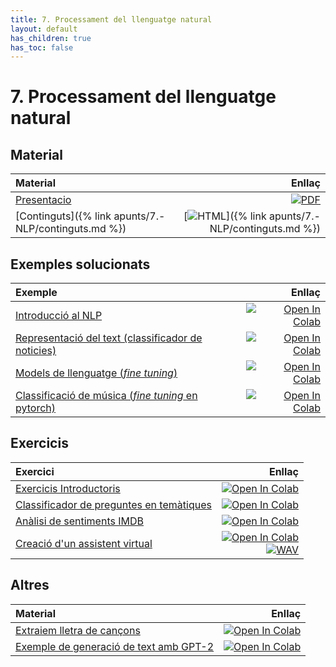 ```yaml
---
title: 7. Processament del llenguatge natural
layout: default
has_children: true
has_toc: false
---
```


# 7. Processament del llenguatge natural

## Material

| Material                                             |                                                                                                                                       Enllaç |
|:-----------------------------------------------------|---------------------------------------------------------------------------------------------------------------------------------------------:|
| [Presentacio](7-processament_llenguatge_natural.pdf) | [![PDF](https://img.shields.io/badge/PDF-7.--nlp.pdf-blue?logo=adobe-acrobat-reader&logoColor=white)](7-processament_llenguatge_natural.pdf) |
| [Continguts]({% link apunts/7.-NLP/continguts.md %}) |              [![HTML](https://img.shields.io/badge/HTML-continguts-blue?logo=html5&logoColor=white)]({% link apunts/7.-NLP/continguts.md %}) |

## Exemples solucionats

| Exemple                                                                                       |                                                                                                                                                                                           Enllaç |
|:----------------------------------------------------------------------------------------------|-------------------------------------------------------------------------------------------------------------------------------------------------------------------------------------------------:|
| [Introducció al NLP](1.-introduccio_nlp.ipynb)                                                |                [![Open In Colab](https://colab.research.google.com/assets/colab-badge.svg)](https://colab.research.google.com/github/lawer/mia/blob/main/apunts/7.-NLP/1.-introduccio_nlp.ipynb) |
| [Representació del text (classificador de noticies)](2.-classificacio_text_keras.ipynb)       |       [![Open In Colab](https://colab.research.google.com/assets/colab-badge.svg)](https://colab.research.google.com/github/lawer/mia/blob/main/apunts/7.-NLP/2.-classificacio_text_keras.ipynb) |
| [Models de llenguatge (_fine tuning_)](3.-models_llenguatge.ipynb)                            |              [![Open In Colab](https://colab.research.google.com/assets/colab-badge.svg)](https://colab.research.google.com/github/lawer/mia/blob/main/apunts/7.-NLP/3.-models_llenguatge.ipynb) |
| [Classificació de música (_fine tuning_ en pytorch)](6.-classificador_generes_musicals.ipynb) | [![Open In Colab](https://colab.research.google.com/assets/colab-badge.svg)](https://colab.research.google.com/github/lawer/mia/blob/main/apunts/7.-NLP/6.-classificador_generes_musicals.ipynb) |

## Exercicis

| Exercici                                                                                                |                                                                                                                                                                                                                                                                                                         Enllaç |
|:--------------------------------------------------------------------------------------------------------|---------------------------------------------------------------------------------------------------------------------------------------------------------------------------------------------------------------------------------------------------------------------------------------------------------------:|
| [Exercicis Introductoris](E1.-exercicis_representacio_text.ipynb)                                       |                                                                                                                [![Open In Colab](https://colab.research.google.com/assets/colab-badge.svg)](https://colab.research.google.com/github/lawer/mia/blob/main/apunts/7.-NLP/E1.-exercicis_representacio_text.ipynb) |
| [Classificador de preguntes en temàtiques](4.-classificador_preguntes.ipynb)                            |                                                                                                                      [![Open In Colab](https://colab.research.google.com/assets/colab-badge.svg)](https://colab.research.google.com/github/lawer/mia/blob/main/apunts/7.-NLP/4.-classificador_preguntes.ipynb) |
| [Anàlisi de sentiments IMDB](5.-analisi_sentiment_imdb.ipynb)                                           |                                                                                                                       [![Open In Colab](https://colab.research.google.com/assets/colab-badge.svg)](https://colab.research.google.com/github/lawer/mia/blob/main/apunts/7.-NLP/5.-analisi_sentiment_imdb.ipynb) |
| [Creació d'un assistent virtual](E2.-Assistent_virtual.ipynb)<br/>| [![Open In Colab](https://colab.research.google.com/assets/colab-badge.svg)](https://colab.research.google.com/github/lawer/mia/blob/main/apunts/7.-NLP/E2.-Assistent_virtual.ipynb) <br/> [![WAV](https://img.shields.io/badge/WAV-obre_la_porta.wav-blue?logo=audiomack&logoColor=white)](obre_la_porta.wav) |

## Altres

| Material                                                                                     |                                                                                                                                       Enllaç |
|:---------------------------------------------------------------------------------------------|---------------------------------------------------------------------------------------------------------------------------------------------:|
| [Extraiem lletra de cançons](lletres_peluts.ipynb)                                            | [![Open In Colab](https://colab.research.google.com/assets/colab-badge.svg)](https://colab.research.google.com/github/lawer/mia/blob/main/apunts/7.-NLP/lletres_peluts.ipynb) |
| [Exemple de generació de text amb GPT-2](alfredoGPT.ipynb)                                    | [![Open In Colab](https://colab.research.google.com/assets/colab-badge.svg)](https://colab.research.google.com/github/lawer/mia/blob/main/apunts/7.-NLP/alfredoGPT.ipynb) |